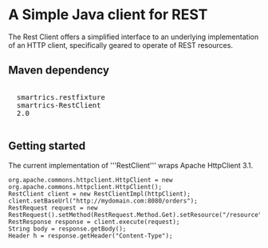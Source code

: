 A Simple Java client for REST
=============================

The Rest Client offers a simplified interface to an underlying implementation of an HTTP client, 
specifically geared to operate of REST resources.

Maven dependency
----------------
<pre>
<dependency>
  <groupId>smartrics.restfixture</groupId>
  <artifactId>smartrics-RestClient</artifactId>
  <version>2.0</version>
</dependency>
</pre>

Getting started
---------------

The current implementation of '''RestClient''' wraps Apache HttpClient 3.1.

	org.apache.commons.httpclient.HttpClient = new org.apache.commons.httpclient.HttpClient();
	RestClient client = new RestClientImpl(httpClient);
	client.setBaseUrl("http://mydomain.com:8080/orders");
	RestRequest request = new RestRequest().setMethod(RestRequest.Method.Get).setResource("/resource");
	RestResponse response = client.execute(request);
	String body = response.getBody();
	Header h = response.getHeader("Content-Type");
	